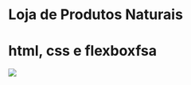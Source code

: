 # Loja de Produtos Naturais

# html, css e flexboxfsa
<img src="https://raw.githubusercontent.com/dieegobs/loja-de-produtos-naturais/refs/heads/main/images/Site.png"/>































































































































































